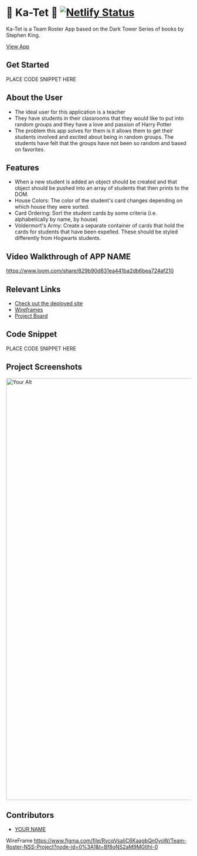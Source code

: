 # 🌹 Ka-Tet 🥀  [![Netlify Status](https://api.netlify.com/api/v1/badges/9000e815-8453-4aa6-9a50-eb4d94e9a610/deploy-status)](https://app.netlify.com/sites/elfrey-ka-tet/deploys)
<!-- update the netlify badge above with your own badge that you can find at netlify under settings/general#status-badges -->

Ka-Tet is a Team Roster App based on the Dark Tower Series of books by Stephen King.

[View App](https://elfrey-ka-tet.netlify.app/)

## Get Started <!-- OPTIONAL, but doesn't hurt -->
PLACE CODE SNIPPET HERE

## About the User <!-- This is a scaled down user persona -->
- The ideal user for this application is a teacher
- They have students in their classrooms that they would like to put into random groups and they have a love and passion of Harry Potter
- The problem this app solves for them is it allows them to get their students involved and excited about being in random groups. The students have felt that the groups have not been so random and based on favorites.

## Features <!-- List your app features using bullets! Do NOT use a paragraph. No one will read that! -->
- When a new student is added an object should be created and that object should be pushed into an array of students that then prints to the DOM.
- House Colors: The color of the student's card changes depending on which house they were sorted.
- Card Ordering: Sort the student cards by some criteria (i.e. alphabetically by name, by house)
- Voldermort's Army: Create a separate container of cards that hold the cards for students that have been expelled. These should be styled differently from Hogwarts students.

## Video Walkthrough of APP NAME <!-- A loom link is sufficient -->
https://www.loom.com/share/829b90d831ea441ba2db6bea724af210

## Relevant Links <!-- Link to all the things that are required outside of the ones that have their own section -->
- [Check out the deployed site](#your-link)
- [Wireframes](#your-link)
- [Project Board](#your-link)

## Code Snippet <!-- OPTIONAL, but doesn't hurt -->
PLACE CODE SNIPPET HERE

## Project Screenshots <!-- These can be inside of your project. Look at the repos from class and see how the images are included in the readme -->
<img width="1148" alt="Your Alt" src="your-link.png">

## Contributors
- [YOUR NAME](https://github.com/your-github-url)


WireFrame
https://www.figma.com/file/RvcqVsaIiC6KaagbQn0yoW/Team-Roster-NSS-Project?node-id=0%3A1&t=Bf8oNS2aM9MGtIhl-0
